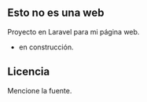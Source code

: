 <p align="center">
</p>

## Esto no es una web

Proyecto en Laravel para mi página web.

- en construcción.

## Licencia

Mencione la fuente.
